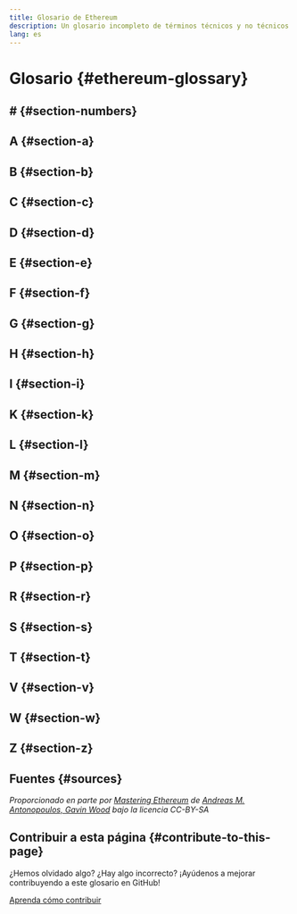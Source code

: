 ```yaml
---
title: Glosario de Ethereum
description: Un glosario incompleto de términos técnicos y no técnicos relacionados con Ethereum
lang: es
---
```


# Glosario {#ethereum-glossary}

## \# {#section-numbers}

<GlossaryDefinition term="51%-attack" />

<Divider />

## A {#section-a}

<GlossaryDefinition term="account" />

<GlossaryDefinition term="address" />

<GlossaryDefinition term="abi" />

<GlossaryDefinition term="anti-sybil" />

<GlossaryDefinition term="api" />

<GlossaryDefinition term="apr" />

<GlossaryDefinition term="asic" />

<GlossaryDefinition term="assert" />

<GlossaryDefinition term="attestation" />

<Divider />

## B {#section-b}

<GlossaryDefinition term="base-fee" />

<GlossaryDefinition term="beacon-chain" />

<GlossaryDefinition term="big-endian" />

<GlossaryDefinition term="block" />

<GlossaryDefinition term="block-explorer" />

<GlossaryDefinition term="block-header" />

<GlossaryDefinition term="block-propagation" />

<GlossaryDefinition term="block-proposer" />

<GlossaryDefinition term="block-reward" />

<GlossaryDefinition term="block-status" />

<GlossaryDefinition term="block-time" />

<GlossaryDefinition term="block-validation" />

<GlossaryDefinition term="blockchain" />

<GlossaryDefinition term="bootnode" />

<GlossaryDefinition term="bridge" />

<GlossaryDefinition term="bytecode" />

<GlossaryDefinition term="byzantium-fork" />

<Divider />

## C {#section-c}

<GlossaryDefinition term="casper-ffg" />

<GlossaryDefinition term="checkpoint" />

<GlossaryDefinition term="compiling" />

<GlossaryDefinition term="committee" />

<GlossaryDefinition term="computational-infeasibility" />

<GlossaryDefinition term="consensus" />

<GlossaryDefinition term="consensus-client" />

<GlossaryDefinition term="consensus-layer" />

<GlossaryDefinition term="consensus-rules" />

<GlossaryDefinition term="constantinople-fork" />

<GlossaryDefinition term="contract-account" />

<GlossaryDefinition term="contract-creation-transaction" />

<GlossaryDefinition term="cryptography" />

<GlossaryDefinition term="cryptoeconomics" />

<Divider />

## D {#section-d}

<GlossaryDefinition term="doge-d" />

<GlossaryDefinition term="dag" />

<GlossaryDefinition term="dapp" />

<GlossaryDefinition term="data-availability" />

<GlossaryDefinition term="decentralization" />

<GlossaryDefinition term="dao" />

<GlossaryDefinition term="dex" />

<GlossaryDefinition term="deposit-contract" />

<GlossaryDefinition term="defi" />

<GlossaryDefinition term="difficulty" />

<GlossaryDefinition term="difficulty-bomb" />

<GlossaryDefinition term="digital-signatures" />

<GlossaryDefinition term="discovery" />

<GlossaryDefinition term="distributed-hash-table" />

<GlossaryDefinition term="double-spend" />

<Divider />

## E {#section-e}

<GlossaryDefinition term="ecdsa" />

<GlossaryDefinition term="encryption" />

<GlossaryDefinition term="entropy" />

<GlossaryDefinition term="epoch" />

<GlossaryDefinition term="equivocation" />

<GlossaryDefinition term="eth1" />

<GlossaryDefinition term="eth2" />

<GlossaryDefinition term="eip" />

<GlossaryDefinition term="ens" />

<GlossaryDefinition term="execution-client" />

<GlossaryDefinition term="execution-layer" />

<GlossaryDefinition term="eoa" />

<GlossaryDefinition term="erc" />

<GlossaryDefinition term="erc-20" />

<GlossaryDefinition term="erc-721" />

<GlossaryDefinition term="erc-1155" />

<GlossaryDefinition term="ethash" />

<GlossaryDefinition term="ether" />

<GlossaryDefinition term="events" />

<GlossaryDefinition term="evm" />

<GlossaryDefinition term="evm-assembly-language" />

<Divider />

## F {#section-f}

<GlossaryDefinition term="fallback-function" />

<GlossaryDefinition term="faucet" />

<GlossaryDefinition term="finality" />

<GlossaryDefinition term="finney" />

<GlossaryDefinition term="fork" />

<GlossaryDefinition term="fork-choice-algorithm" />

<GlossaryDefinition term="fraud-proof" />

<GlossaryDefinition term="frontier" />

<Divider />

## G {#section-g}

<GlossaryDefinition term="gas" />

<GlossaryDefinition term="gas-limit" />

<GlossaryDefinition term="gas-price" />

<GlossaryDefinition term="genesis-block" />

<GlossaryDefinition term="geth" />

<GlossaryDefinition term="gwei" />

<Divider />

## H {#section-h}

<GlossaryDefinition term="hard-fork" />

<GlossaryDefinition term="hash" />

<GlossaryDefinition term="hash-rate" />

<GlossaryDefinition term="holographic-consensus" />

<GlossaryDefinition term="homestead" />

<Divider />

## I {#section-i}

<GlossaryDefinition term="index" />

<GlossaryDefinition term="ide" />

<GlossaryDefinition term="immutable-deployed-code-problem" />

<GlossaryDefinition term="internal-transaction" />

<GlossaryDefinition term="issuance" />

<Divider />

## K {#section-k}

<GlossaryDefinition term="kdf" />

<GlossaryDefinition term="key" />

<GlossaryDefinition term="keystore" />

<GlossaryDefinition term="keccak-256" />

<Divider />

## L {#section-l}

<GlossaryDefinition term="layer-1" />

<GlossaryDefinition term="layer-2" />

<GlossaryDefinition term="library" />

<GlossaryDefinition term="light-client" />

<GlossaryDefinition term="liquidity" />

<GlossaryDefinition term="liquidity-tokens" />

<GlossaryDefinition term="lmd-ghost" />

<Divider />

## M {#section-m}

<GlossaryDefinition term="mainnet" />

<GlossaryDefinition term="max-fee-per-gas" />

<GlossaryDefinition term="merkle-patricia-tree" />

<GlossaryDefinition term="merkle-root" />

<GlossaryDefinition term="message" />

<GlossaryDefinition term="message-call" />

<GlossaryDefinition term="mev" />

<GlossaryDefinition term="mining" />

<GlossaryDefinition term="miner" />

<GlossaryDefinition term="mint" />

<GlossaryDefinition term="multisig" />

<Divider />

## N {#section-n}

<GlossaryDefinition term="network" />

<GlossaryDefinition term="network-hashrate" />

<GlossaryDefinition term="nft" />

<GlossaryDefinition term="node" />

<GlossaryDefinition term="nonce" />

<Divider />

## O {#section-o}

<GlossaryDefinition term="offchain" />

<GlossaryDefinition term="ommer" />

<GlossaryDefinition term="onchain" />

<GlossaryDefinition term="optimistic-rollup" />

<GlossaryDefinition term="oracle" />

<Divider />

## P {#section-p}

<GlossaryDefinition term="peer" />

<GlossaryDefinition term="peer-to-peer-network" />

<GlossaryDefinition term="permissionless" />

<GlossaryDefinition term="plasma" />

<GlossaryDefinition term="private-key" />

<GlossaryDefinition term="private-chain" />

<GlossaryDefinition term="poap" />

<GlossaryDefinition term="pos" />

<GlossaryDefinition term="pow" />

<GlossaryDefinition term="proto-danksharding" />

<GlossaryDefinition term="public-goods" />

<GlossaryDefinition term="public-key" />

<Divider />

## R {#section-r}

<GlossaryDefinition term="receipt" />

<GlossaryDefinition term="re-entrancy-attack" />

<GlossaryDefinition term="reward" />

<GlossaryDefinition term="rlp" />

<GlossaryDefinition term="rollups" />

<GlossaryDefinition term="rpc" />

<Divider />

## S {#section-s}

<GlossaryDefinition term="sha" />

<GlossaryDefinition term="recovery-phrase" />

<GlossaryDefinition term="sequencer" />

<GlossaryDefinition term="serialization" />

<GlossaryDefinition term="shard" />

<GlossaryDefinition term="sidechain" />

<GlossaryDefinition term="signing" />

<GlossaryDefinition term="singleton" />

<GlossaryDefinition term="slasher" />

<GlossaryDefinition term="slot" />

<GlossaryDefinition term="smart-contract" />

<GlossaryDefinition term="snark" />

<GlossaryDefinition term="soft-fork" />

<GlossaryDefinition term="solidity" />

<GlossaryDefinition term="solidity-inline-assembly" />

<GlossaryDefinition term="stablecoin" />

<GlossaryDefinition term="staking" />

<GlossaryDefinition term="staking-pool" />

<GlossaryDefinition term="stark" />

<GlossaryDefinition term="state" />

<GlossaryDefinition term="state-channels" />

<GlossaryDefinition term="supermajority" />

<GlossaryDefinition term="sybil-attack" />

<GlossaryDefinition term="syncing" />

<GlossaryDefinition term="sync-committee" />

<GlossaryDefinition term="szabo" />

<Divider />

## T {#section-t}

<GlossaryDefinition term="terminal-total-difficulty" />

<GlossaryDefinition term="testnet" />

<GlossaryDefinition term="token" />

<GlossaryDefinition term="transaction" />

<GlossaryDefinition term="transaction-fee" />

<GlossaryDefinition term="trust-assumptions" />

<GlossaryDefinition term="trustlessness" />

<GlossaryDefinition term="turing-complete" />

<Divider />

## V {#section-v}

<GlossaryDefinition term="validator" />

<GlossaryDefinition term="validator-lifecycle" />

<GlossaryDefinition term="validity-proof" />

<GlossaryDefinition term="validium" />

<GlossaryDefinition term="vyper" />

<Divider />

## W {#section-w}

<GlossaryDefinition term="wallet" />

<GlossaryDefinition term="web3" />

<GlossaryDefinition term="wei" />

<Divider />

## Z {#section-z}

<GlossaryDefinition term="zero-address" />

<GlossaryDefinition term="zk-proof" />

<GlossaryDefinition term="zk-rollup" />

<Divider />

## Fuentes {#sources}

_Proporcionado en parte por [Mastering Ethereum](https://github.com/ethereumbook/ethereumbook) de [Andreas M. Antonopoulos, Gavin Wood](https://ethereumbook.info) bajo la licencia CC-BY-SA_

<Divider />

## Contribuir a esta página {#contribute-to-this-page}

¿Hemos olvidado algo? ¿Hay algo incorrecto? ¡Ayúdenos a mejorar contribuyendo a este glosario en GitHub!

[Aprenda cómo contribuir](/contributing/adding-glossary-terms)
